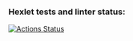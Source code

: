 ### Hexlet tests and linter status:
[![Actions Status](https://github.com/dark7lord/frontend-project-lvl2/workflows/hexlet-check/badge.svg)](https://github.com/dark7lord/frontend-project-lvl2/actions)